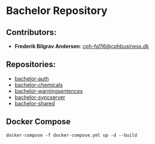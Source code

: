 # Bachelor Repository #

## Contributors:

- **Frederik Bilgrav Andersen**: cph-fa116@cphbusiness.dk

## Repositories:

- [bachelor-auth](https://github.com/FrederikBA/bachelor-auth)
- [bachelor-chemicals](https://github.com/FrederikBA/bachelor-chemicals)
- [bachelor-warningsentences](https://github.com/FrederikBA/bachelor-warningsentences)
- [bachelor-syncserver](https://github.com/FrederikBA/bachelor-syncserver)
- [bachelor-shared](https://github.com/FrederikBA/bachelor-shared)


## Docker Compose
```docker-compose -f docker-compose.yml up -d --build```